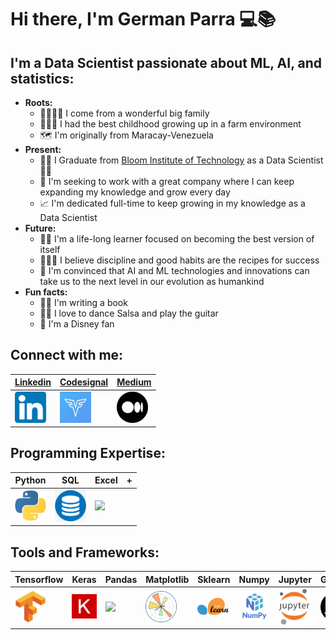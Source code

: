 # Hi there, I'm German Parra 💻📚

## **I'm a Data Scientist passionate about ML, AI, and statistics:**
  - **Roots:**
      - 👨‍👩‍👦‍👦 I come from a wonderful big family
      - 👨🏻‍🌾 I had the best childhood growing up in a farm environment
      - 🗺️ I'm originally from Maracay-Venezuela
  - **Present:**
    - 👨‍🎓 I Graduate from [Bloom Institute of Technology][Bloomtech] as a Data Scientist :tada::tada:
    - 💼 I'm seeking to work with a great company where I can keep expanding my knowledge and grow every day
    - 📈 I'm dedicated full-time to keep growing in my knowledge as a Data Scientist
  - **Future:**
    - 🚵🏼 I'm a life-long learner focused on becoming the best version of itself
    - 👨🏼‍🍳 I believe discipline and good habits are the recipes for success
    - 🧬 I'm convinced that AI and ML technologies and innovations can take us to the next level in our evolution as humankind  
  - **Fun facts:**
      - ✍🏻 I'm writing a book
      - 🕺🎸 I love to dance Salsa and play the guitar
      - 🏰 I'm a Disney fan
  
 

## **Connect with me:**
| [Linkedin] | [Codesignal] | [Medium] |
|-|-|-|
| [<img width="50px" src="img\Linkedin.png" />][Linkedin] | [<img width="50px" src="img\Codesignal.png" />][Codesignal] | [<img width="50px" src="img\Medium.png" />][Medium] | 

## **Programming Expertise:**
| Python | SQL | Excel |+|
|-|-|-|-|
| <img width="50px" src="img\Python.jfif" /> | <img width="50px" src="img\database.png" /> | <img width="50px" src="img\excel.ico" />|

## **Tools and Frameworks:**
|Tensorflow|Keras|Pandas|Matplotlib|Sklearn|Numpy|Jupyter|Github|VisualStudio|+| 
|-|-|-|-|-|-|-|-|-|-|
| <img width="50px" src="img\Tensorflow.png" /> | <img width="50px" src="img\keras.jpg" /> | <img width="50px" src="img\Pandas.ico" />| <img width="50px" src="img\matplotlib.png" /> | <img width="50px" src="img\sklearn.png" /> | <img width="50px" src="img\Numpy.png" />| <img width="50px" src="img\Jupyter.png" /> | <img width="50px" src="img\Github.png" />| <img width="50px" src="img\VisualStudio.png" />| 

[Bloomtech]: https://www.bloomtech.com/courses/data-science
[Linkedin]: https://www.linkedin.com/in/germanparra1/
[Codesignal]: https://app.codesignal.com/profile/germanparra
[Medium]: https://medium.com/@gerpar13
